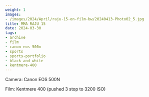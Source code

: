 ```yaml
---
weight: 1
images:
- /images/2024/April/raju-15-on-film-bw/20240413-Photo02_5.jpg
title: MMA RAJU 15
date: 2024-03-30
tags:
- archive
- film
- canon-eos-500n
- sports
- sports-portfolio
- black-and-white
- kentmere-400
---
```


Camera: Canon EOS 500N

Film: Kentmere 400 (pushed 3 stop to 3200 ISO)
